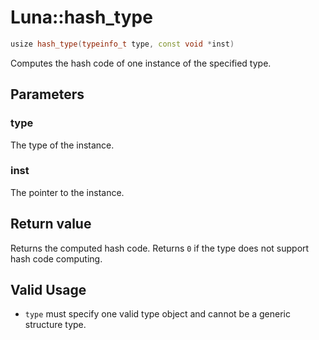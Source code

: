 # Luna::hash_type

```c++
usize hash_type(typeinfo_t type, const void *inst)
```

Computes the hash code of one instance of the specified type. 



## Parameters
### type
The type of the instance. 

### inst
The pointer to the instance. 

## Return value
Returns the computed hash code. Returns `0` if the type does not support hash code computing. 

## Valid Usage
* `type` must specify one valid type object and cannot be a generic structure type. 

